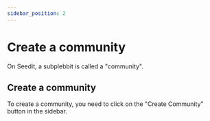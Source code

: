 ```yaml
---
sidebar_position: 2
---
```


# Create a community

On Seedit, a subplebbit is called a "community".

## Create a community

To create a community, you need to click on the "Create Community" button in the sidebar.

